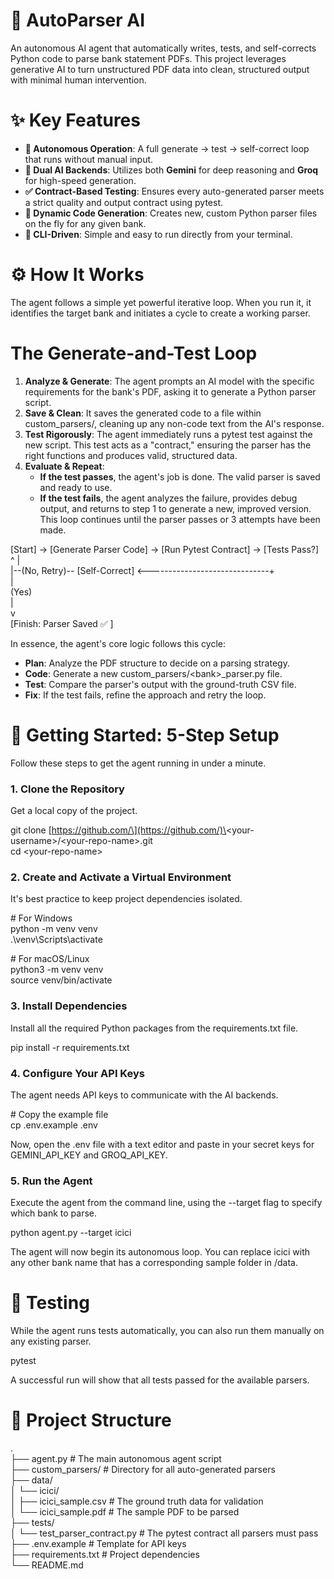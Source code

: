 # **🤖 AutoParser AI**

An autonomous AI agent that automatically writes, tests, and self-corrects Python code to parse bank statement PDFs. This project leverages generative AI to turn unstructured PDF data into clean, structured output with minimal human intervention.

# **✨ Key Features**

* **🤖 Autonomous Operation**: A full generate \-\> test \-\> self-correct loop that runs without manual input.  
* **🧠 Dual AI Backends**: Utilizes both **Gemini** for deep reasoning and **Groq** for high-speed generation.  
* **✅ Contract-Based Testing**: Ensures every auto-generated parser meets a strict quality and output contract using pytest.  
* **🔧 Dynamic Code Generation**: Creates new, custom Python parser files on the fly for any given bank.  
* **🚀 CLI-Driven**: Simple and easy to run directly from your terminal.

# **⚙️ How It Works**

The agent follows a simple yet powerful iterative loop. When you run it, it identifies the target bank and initiates a cycle to create a working parser.

# **The Generate-and-Test Loop**

1. **Analyze & Generate**: The agent prompts an AI model with the specific requirements for the bank's PDF, asking it to generate a Python parser script.  
2. **Save & Clean**: It saves the generated code to a file within custom\_parsers/, cleaning up any non-code text from the AI's response.  
3. **Test Rigorously**: The agent immediately runs a pytest test against the new script. This test acts as a "contract," ensuring the parser has the right functions and produces valid, structured data.  
4. **Evaluate & Repeat**:  
   * **If the test passes**, the agent's job is done. The valid parser is saved and ready to use.  
   * **If the test fails**, the agent analyzes the failure, provides debug output, and returns to step 1 to generate a new, improved version. This loop continues until the parser passes or 3 attempts have been made.

 [Start] \-\> \[Generate Parser Code\] \-\> \[Run Pytest Contract\] \-\> \[Tests Pass?\]  
   ^                                                                 |  
   |--(No, Retry)-- \[Self-Correct\] \<------------------------------+  
   |  
 (Yes)  
   |  
   v  
[Finish: Parser Saved ✅ ]

In essence, the agent's core logic follows this cycle:

* **Plan**: Analyze the PDF structure to decide on a parsing strategy.  
* **Code**: Generate a new custom\_parsers/\<bank\>\_parser.py file.  
* **Test**: Compare the parser's output with the ground-truth CSV file.  
* **Fix**: If the test fails, refine the approach and retry the loop.

# **🚀 Getting Started: 5-Step Setup**

Follow these steps to get the agent running in under a minute.

### **1\. Clone the Repository**

Get a local copy of the project.

git clone \[https://github.com/\](https://github.com/)\<your-username\>/\<your-repo-name\>.git  
cd \<your-repo-name\>

### **2\. Create and Activate a Virtual Environment**

It's best practice to keep project dependencies isolated.

\# For Windows  
python \-m venv venv  
.\\venv\\Scripts\\activate

\# For macOS/Linux  
python3 \-m venv venv  
source venv/bin/activate

### **3\. Install Dependencies**

Install all the required Python packages from the requirements.txt file.

pip install \-r requirements.txt

### **4\. Configure Your API Keys**

The agent needs API keys to communicate with the AI backends.

\# Copy the example file  
cp .env.example .env

Now, open the .env file with a text editor and paste in your secret keys for GEMINI\_API\_KEY and GROQ\_API\_KEY.

### **5\. Run the Agent**

Execute the agent from the command line, using the \--target flag to specify which bank to parse.

python agent.py \--target icici

The agent will now begin its autonomous loop. You can replace icici with any other bank name that has a corresponding sample folder in /data.

# **🧪 Testing**

While the agent runs tests automatically, you can also run them manually on any existing parser.

pytest

A successful run will show that all tests passed for the available parsers.

# **📂 Project Structure**

.  
├── agent.py                 \# The main autonomous agent script  
├── custom\_parsers/          \# Directory for all auto-generated parsers  
├── data/  
│   └── icici/  
│       ├── icici\_sample.csv   \# The ground truth data for validation  
│       └── icici\_sample.pdf   \# The sample PDF to be parsed  
├── tests/  
│   └── test\_parser\_contract.py \# The pytest contract all parsers must pass  
├── .env.example             \# Template for API keys  
├── requirements.txt         \# Project dependencies  
└── README.md  
